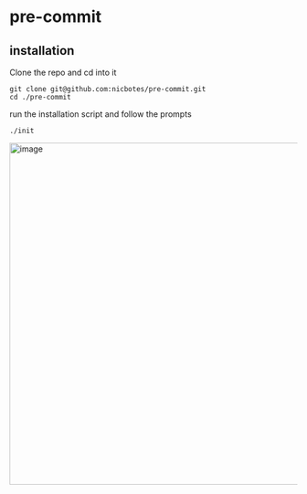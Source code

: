 # pre-commit

## installation

Clone the repo and cd into it

```
git clone git@github.com:nicbotes/pre-commit.git
cd ./pre-commit
```

run the installation script and follow the prompts

```
./init
```

<img width="599" alt="image" src="https://user-images.githubusercontent.com/3964065/176638521-a6999c6f-c882-475d-a331-dc619a83a669.png">
